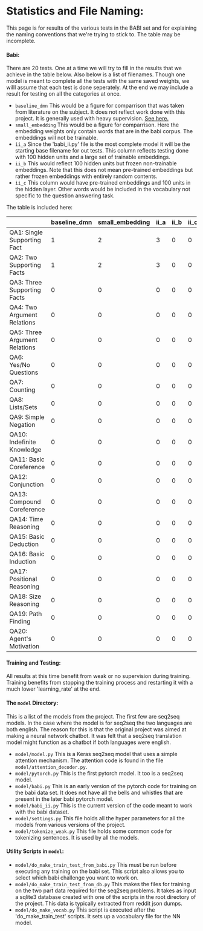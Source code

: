 # Statistics and File Naming:

This page is for results of the various tests in the BABI set and for explaining the naming conventions that we're trying to stick to. The  table may be incomplete.

#### Babi:
There are 20 tests. One at a time we will try to fill in the results that we achieve in the table below. Also below is a list of filenames. Though one model is meant to complete all the tests with the same saved weights, we willl assume that each test is done seperately. At the end we may include a result for testing on all the categories at once.

* `baseline_dmn` This would be a figure for comparrison that was taken from literature on the subject. It does not reflect work done with this project. It is generally used with heavy supervision. [See here.](https://arxiv.org/pdf/1506.07285.pdf)
* `small_embedding` This would be a figure for comparrison. Here the embedding weights only contain words that are in the babi corpus. The embeddings will not be trainable.
* `ii_a` Since the 'babi_ii.py' file is the most complete model it will be the starting base filename for out tests. This column reflects testing done with 100 hidden units and a large set of trainable embeddings. 
* `ii_b` This would reflect 100 hidden units but frozen non-trainable embeddings. Note that this does not mean pre-trained embeddings but rather frozen embeddings with entirely random contents.
* `ii_c` This column would have pre-trained embeddings and 100 units in the hidden layer. Other words would be included in the vocabulary not specific to the question answering task.

The table is included here:

 |   | baseline_dmn | small_embedding | ii_a | ii_b | ii_c | 
|-|-|-|-|-|-|
 | QA1: Single Supporting Fact | 1 | 2 | 3 | 0 | 0 |
 | QA2: Two Supporting Facts | 1 | 2 | 3 | 0 | 0 |
 | QA3: Three Supporting Facts | 0 | 0 | 0 | 0 | 0 |
 | QA4: Two Argument Relations | 0 | 0 | 0 | 0 | 0 |
 | QA5: Three Argument Relations | 0 | 0 | 0 | 0 | 0 |
 | QA6: Yes/No Questions | 0 | 0 | 0 | 0 | 0 |
 | QA7: Counting | 0 | 0 | 0 | 0 | 0 |
 | QA8: Lists/Sets | 0 | 0 | 0 | 0 | 0 |
 | QA9: Simple Negation | 0 | 0 | 0 | 0 | 0 |
 | QA10: Indefinite Knowledge | 0 | 0 | 0 | 0 | 0 |
 | QA11: Basic Coreference | 0 | 0 | 0 | 0 | 0 |
 | QA12: Conjunction | 0 | 0 | 0 | 0 | 0 |
 | QA13: Compound Coreference | 0 | 0 | 0 | 0 | 0 |
 | QA14: Time Reasoning | 0 | 0 | 0 | 0 | 0 |
 | QA15: Basic Deduction | 0 | 0 | 0 | 0 | 0 |
 | QA16: Basic Induction | 0 | 0 | 0 | 0 | 0 |
 | QA17: Positional Reasoning | 0 | 0 | 0 | 0 | 0 |
 | QA18: Size Reasoning | 0 | 0 | 0 | 0 | 0 |
 | QA19: Path Finding | 0 | 0 | 0 | 0 | 0 |
 | QA20: Agent's Motivation | 0 | 0 | 0 | 0 | 0 |

#### Training and Testing:
All results at this time benefit from weak or no supervision during training.
Training benefits from stopping the training process and restarting it with a much lower 'learning_rate' at the end.

#### The `model` Directory:

This is a list of the models from the project. The first few are seq2seq models. In the case where the model is for seq2seq the two languages are both english. The reason for this is that the original project was aimed at making a neural network chatbot.
It was felt that a seq2seq translation model might function as a chatbot if both languages were english.
* `model/model.py` This is a Keras seq2seq model that uses a simple attention mechanism. The attention code is found in the file `model/attention_decoder.py`.
* `model/pytorch.py` This is the first pytorch model. It too is a seq2seq model. 
* `model/babi.py` This is an early version of the pytorch code for training on the babi data set. It does not have all the bells and whistles that are present in the later babi pytorch model.
* `model/babi_ii.py` This is the current version of the code meant to work with the babi dataset.
* `model/settings.py` This file holds all the hyper parameters for all the models from various versions of the project.
* `model/tokenize_weak.py` This file holds some common code for tokenizing sentences. It is used by all the models.

#### Utility Scripts in `model`:
* `model/do_make_train_test_from_babi.py` This must be run before executing any training on the babi set. This script also allows you to select which babi challenge you want to work on.
* `model/do_make_train_test_from_db.py` This makes the files for training on the two part data required for the seq2seq problems. It takes as input a sqlite3 database created with one of the scripts in the root directory of the project. This data is typically extracted from reddit json dumps.
* `model/do_make_vocab.py` This script is executed after the 'do_make_train_test' scripts. It sets up a vocabulary file for the NN model.